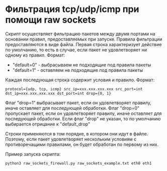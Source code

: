 # Фильтрация tcp/udp/icmp при помощи raw sockets
Скрипт осуществляет фильтрацию пакетов между двумя портами на основании правил, предоставляемых при запуске. Правила фильтрации предоставляются в виде файла. Первая строка характеризует действие по умолчанию, то есть в случае, если пакет не удовлетворяет ни одному из правил. Формат:
- "default=0" - выбрасываем не подходящие под правила пакеты
- "default=1" - оставляем не подходящие под правила пакеты

Каждая последующая строка содержит условия и правило. Формат:
```
protocol={udp, tcp, icmp} src_ip=xxx.xxx.xxx.xxx src_port=int dst_ip=xxx.xxx.xxx.xxx dst_port=int drop={0, 1} 
```
Флаг "drop=1" выбрасывает пакет, если он удовлетворяет правилу, иначе оставляет для последующей обработки.
Флаг "drop=0" пропускает пакет, если он удовлетворяет правилу, иначе оставляет для последующей обработки.
Если флаг "drop" не указан, то по умолчанию выбирается отрицание к "default_drop"

Строки применяются в том порядке, в котором они идут в файле. Поэтому, если пакет удовлетворяет нескольким условиям с противоречащими правилами, он будет обработан по первому из них.

Пример запуска скрипта:
```
python3 raw_sockets_firewall.py raw_sockets_example.txt eth0 eth1
```